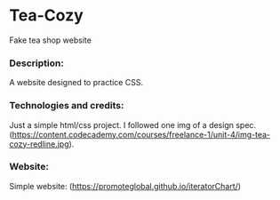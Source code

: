 # Tea-Cozy
Fake tea shop website

### Description:
A website designed to practice CSS.

### Technologies and credits:
Just a simple html/css project. I followed one img of a design spec. (https://content.codecademy.com/courses/freelance-1/unit-4/img-tea-cozy-redline.jpg).


### Website:  
Simple website: (https://promoteglobal.github.io/iteratorChart/)

